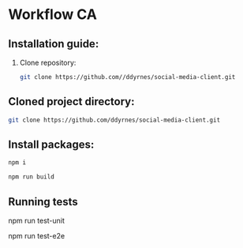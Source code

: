 # Workflow CA

## Installation guide:

1. Clone repository:

   ```bash
   git clone https://github.com//ddyrnes/social-media-client.git
   ```

## Cloned project directory:
 ```Bash
git clone https://github.com/ddyrnes/social-media-client.git
 ```
## Install packages:
 ```bash
npm i
 ```
 ```bash
npm run build
 ```

## Running tests

npm run test-unit

npm run test-e2e